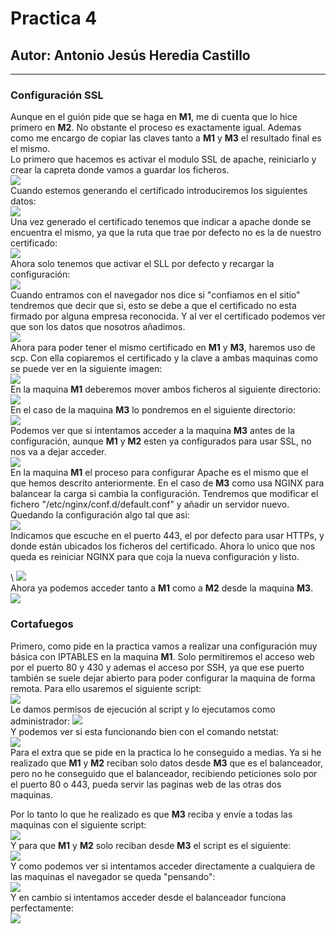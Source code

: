 # Practica 4
## Autor: Antonio Jesús Heredia Castillo
***
### Configuración SSL
Aunque en el guión pide que se haga en __M1__, me di cuenta que lo hice primero en __M2__. No obstante el proceso es exactamente igual. Ademas como me encargo de copiar las claves tanto a __M1__ y __M3__ el resultado final es el mismo. 
\
Lo primero que hacemos es activar el modulo SSL de apache, reiniciarlo y crear la capreta donde vamos a guardar los ficheros.
\
![](img/ssl1.png)
\
Cuando estemos generando el certificado introduciremos los siguientes datos:
\
![](img/ssl2.png)
\
Una vez generado el certificado tenemos que indicar a apache donde se encuentra el mismo, ya que la ruta que trae por defecto no es la de nuestro certificado:
\
![](img/ssl3.png)
\
Ahora solo tenemos que activar el SLL por defecto y recargar la configuración:
\
![](img/ssl4.png)
\
Cuando entramos con el navegador nos dice si "confiamos en el sitio" tendremos que decir que si, esto se debe a que el certificado no esta firmado por alguna empresa reconocida. Y al ver el certificado podemos ver que son los datos que nosotros añadimos.
\
![](img/ssl5.png)
\
Ahora para poder tener el mismo certificado en __M1__ y __M3__, haremos uso de scp. Con ella copiaremos el certificado y la clave a ambas maquinas como se puede ver en la siguiente imagen:
\
![](img/ssl6.png)
\
En la maquina __M1__ deberemos mover ambos ficheros al siguiente directorio:
\
![](img/ssl7.png)
\
En el caso de la maquina __M3__ lo pondremos en el siguiente directorio:
\
![](img/ssl8.png)
\
Podemos ver que si intentamos acceder a la maquina __M3__ antes de la configuración, aunque __M1__ y __M2__ esten ya configurados para usar SSL, no nos va a dejar acceder.
\
![](img/ssl11.png)
\
En la maquina __M1__ el proceso para configurar Apache es el mismo que el que hemos descrito anteriormente. En el caso de __M3__ como usa NGINX para balancear la carga si cambia la configuración. Tendremos que modificar el fichero "/etc/nginx/conf.d/default.conf" y añadir un servidor nuevo. Quedando la configuración algo tal que asi:
\
![](img/ssl9.png)
\
Indicamos que escuche en el puerto 443, el por defecto para usar HTTPs, y donde están ubicados los ficheros del certificado. Ahora lo unico que nos queda es reiniciar NGINX para que coja la nueva configuración y listo.

\ 
![](img/ssl10.png)
\
Ahora ya podemos acceder tanto a __M1__ como a __M2__ desde la maquina __M3__. 
\
![](img/ssl12.png)

### Cortafuegos
Primero, como pide en la practica vamos a realizar una configuración muy básica con IPTABLES en la maquina __M1__. Solo permitiremos el acceso web por el puerto 80 y 430 y ademas el acceso por SSH, ya que ese puerto también se suele dejar abierto para poder configurar la maquina de forma remota. Para ello usaremos el siguiente script:
\
 ![](img/iptables1.png)
\
Le damos permisos de ejecución al script y lo ejecutamos como administrador:
 ![](img/iptables2.png)
\
Y podemos ver si esta funcionando bien con el comando netstat:
\
 ![](img/iptables3.png)
\
Para el extra que se pide en la practica lo he conseguido a medias. Ya si he realizado que __M1__ y __M2__ reciban solo datos desde __M3__ que es el balanceador, pero no he conseguido que el balanceador, recibiendo peticiones solo por el puerto 80 o 443, pueda servir las paginas web de las otras dos maquinas. 

Por lo tanto lo que he realizado es que __M3__ reciba y envíe a todas las maquinas con el siguiente script:
\
![](img/iptables4.png)
\
Y para que __M1__ y __M2__ solo reciban desde __M3__ el script es el siguiente:
\
![](img/iptables5.png)
\
Y como podemos ver si intentamos acceder directamente a cualquiera de las maquinas el navegador se queda "pensando":
\
![](img/iptables7.png)
\
Y en cambio si intentamos acceder desde el balanceador funciona perfectamente:
\
![](img/iptables6.png)

